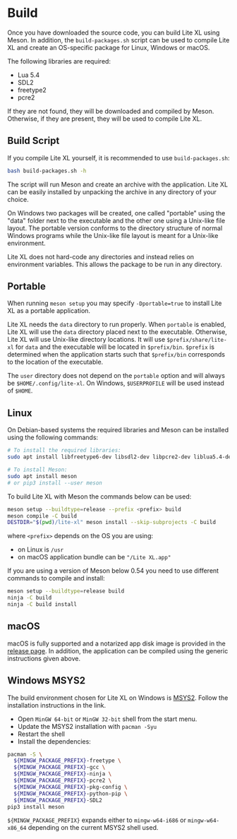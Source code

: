 # Build

Once you have downloaded the source code, you can build Lite XL using Meson.
In addition, the `build-packages.sh` script can be used to compile Lite XL and
create an OS-specific package for Linux, Windows or macOS.

The following libraries are required:

- Lua 5.4
- SDL2
- freetype2
- pcre2

If they are not found, they will be downloaded and compiled by Meson.
Otherwise, if they are present, they will be used to compile Lite XL.

## Build Script

If you compile Lite XL yourself,
it is recommended to use `build-packages.sh`:

```bash
bash build-packages.sh -h
```

The script will run Meson and create an archive with the application.
Lite XL can be easily installed
by unpacking the archive in any directory of your choice.

On Windows two packages will be created, one called "portable" using the "data"
folder next to the executable and the other one using a Unix-like file layout.
The portable version conforms to the directory structure of normal Windows
programs while the Unix-like file layout is meant for a Unix-like environment.

Lite XL does not hard-code any directories and instead relies on environment
variables. This allows the package to be run in any directory.

## Portable

When running `meson setup` you may specify `-Dportable=true` to install Lite XL
as a portable application.

Lite XL needs the `data` directory to run properly.
When `portable` is enabled, Lite XL will use the `data` directory placed next
to the executable.
Otherwise, Lite XL will use Unix-like directory locations.
It will use `$prefix/share/lite-xl` for `data`
and the executable will be located in `$prefix/bin`.
`$prefix` is determined when the application starts such that
`$prefix/bin` corresponds to the location of the executable.

The `user` directory does not depend on the `portable` option and will always be
`$HOME/.config/lite-xl`.
On Windows, `$USERPROFILE` will be used instead of `$HOME`.

## Linux

On Debian-based systems the required libraries and Meson can be installed
using the following commands:

```bash
# To install the required libraries:
sudo apt install libfreetype6-dev libsdl2-dev libpcre2-dev liblua5.4-dev

# To install Meson:
sudo apt install meson
# or pip3 install --user meson
```

To build Lite XL with Meson the commands below can be used:

```bash
meson setup --buildtype=release --prefix <prefix> build
meson compile -C build
DESTDIR="$(pwd)/lite-xl" meson install --skip-subprojects -C build
```

where `<prefix>` depends on the OS you are using:
- on Linux is `/usr`
- on macOS application bundle can be `"/Lite XL.app"`

If you are using a version of Meson below 0.54
you need to use different commands to compile and install:

```bash
meson setup --buildtype=release build
ninja -C build
ninja -C build install
```

## macOS

macOS is fully supported and a notarized app disk image is provided in the
[release page][1]. 
In addition, the application can be compiled using the generic instructions
given above.

## Windows MSYS2

The build environment chosen for Lite XL on Windows is [MSYS2][2].
Follow the installation instructions in the link.

- Open `MinGW 64-bit` or `MinGW 32-bit` shell from the start menu.
- Update the MSYS2 installation with `pacman -Syu`
- Restart the shell
- Install the dependencies:

```sh
pacman -S \
  ${MINGW_PACKAGE_PREFIX}-freetype \
  ${MINGW_PACKAGE_PREFIX}-gcc \
  ${MINGW_PACKAGE_PREFIX}-ninja \
  ${MINGW_PACKAGE_PREFIX}-pcre2 \
  ${MINGW_PACKAGE_PREFIX}-pkg-config \
  ${MINGW_PACKAGE_PREFIX}-python-pip \
  ${MINGW_PACKAGE_PREFIX}-SDL2
pip3 install meson
```

`${MINGW_PACKAGE_PREFIX}` expands either to `mingw-w64-i686` or `mingw-w64-x86_64`
depending on the current MSYS2 shell used.

[1]: https://github.com/lite-xl/lite-xl/releases/latest/
[2]: https://www.msys2.org/